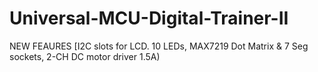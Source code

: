 # Universal-MCU-Digital-Trainer-II
NEW FEAURES [I2C slots for LCD. 10 LEDs, MAX7219 Dot Matrix &amp; 7 Seg sockets, 2-CH DC motor driver 1.5A)
